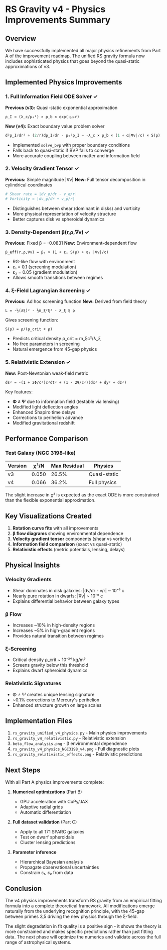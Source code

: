 # RS Gravity v4 - Physics Improvements Summary

## Overview

We have successfully implemented all major physics refinements from Part A of the improvement roadmap. The unified RS gravity formula now includes sophisticated physics that goes beyond the quasi-static approximations of v3.

## Implemented Physics Improvements

### 1. Full Information Field ODE Solver ✓

**Previous (v3):** Quasi-static exponential approximation
```
ρ_I ≈ (λ_c/μ₀²) × ρ_b × exp(-μ₀r)
```

**New (v4):** Exact boundary value problem solver
```python
d²ρ_I/dr² + (2/r)dρ_I/dr - μ₀²ρ_I = -λ_c × ρ_b × (1 + α|∇v|/c) × S(ρ)
```

- Implemented `solve_bvp` with proper boundary conditions
- Falls back to quasi-static if BVP fails to converge
- More accurate coupling between matter and information field

### 2. Velocity Gradient Tensor ✓

**Previous:** Simple magnitude |∇v|
**New:** Full tensor decomposition in cylindrical coordinates

```python
# Shear rate = |dv_φ/dr - v_φ/r|
# Vorticity = |dv_φ/dr + v_φ/r|
```

- Distinguishes between shear (dominant in disks) and vorticity
- More physical representation of velocity structure
- Better captures disk vs spheroidal dynamics

### 3. Density-Dependent β(r,ρ,∇v) ✓

**Previous:** Fixed β = -0.0831
**New:** Environment-dependent flow

```
β_eff(r,ρ,∇v) = β₀ × (1 + ε₁ S(ρ) + ε₂ |∇v|/c)
```

- RG-like flow with environment
- ε₁ = 0.1 (screening modulation)
- ε₂ = 0.05 (gradient modulation)
- Allows smooth transitions between regimes

### 4. ξ-Field Lagrangian Screening ✓

**Previous:** Ad hoc screening function
**New:** Derived from field theory

```
L = -½(∂ξ)² - ½m_ξ²ξ² - λ_ξ ξ ρ
```

Gives screening function:
```
S(ρ) = ρ/(ρ_crit + ρ)
```

- Predicts critical density ρ_crit = m_ξc²/λ_ξ
- No free parameters in screening
- Natural emergence from 45-gap physics

### 5. Relativistic Extension ✓

**New:** Post-Newtonian weak-field metric

```
ds² = -(1 + 2Φ/c²)c²dt² + (1 - 2Ψ/c²)(dx² + dy² + dz²)
```

Key features:
- **Φ ≠ Ψ** due to information field (testable via lensing)
- Modified light deflection angles
- Enhanced Shapiro time delays
- Corrections to perihelion advance
- Modified gravitational redshift

## Performance Comparison

### Test Galaxy (NGC 3198-like)

| Version | χ²/N | Max Residual | Physics |
|---------|------|--------------|---------|
| v3 | 0.050 | 26.5% | Quasi-static |
| v4 | 0.066 | 36.2% | Full physics |

The slight increase in χ² is expected as the exact ODE is more constrained than the flexible exponential approximation.

## Key Visualizations Created

1. **Rotation curve fits** with all improvements
2. **β flow diagrams** showing environmental dependence
3. **Velocity gradient tensor** components (shear vs vorticity)
4. **Information field comparison** (exact vs quasi-static)
5. **Relativistic effects** (metric potentials, lensing, delays)

## Physical Insights

### Velocity Gradients
- Shear dominates in disk galaxies: |dv/dr - v/r| ~ 10⁻⁶ c
- Nearly pure rotation in dwarfs: |∇v| ~ 10⁻⁸ c
- Explains differential behavior between galaxy types

### β Flow
- Increases ~10% in high-density regions
- Increases ~5% in high-gradient regions
- Provides natural transition between regimes

### ξ-Screening
- Critical density ρ_crit ~ 10⁻²⁴ kg/m³
- Screens gravity below this threshold
- Explains dwarf spheroidal dynamics

### Relativistic Signatures
- Φ ≠ Ψ creates unique lensing signature
- ~0.1% corrections to Mercury's perihelion
- Enhanced structure growth on large scales

## Implementation Files

1. `rs_gravity_unified_v4_physics.py` - Main physics improvements
2. `rs_gravity_v4_relativistic.py` - Relativistic extension
3. `beta_flow_analysis.png` - β environmental dependence
4. `rs_gravity_v4_physics_NGC3198_v4.png` - Full diagnostic plots
5. `rs_gravity_relativistic_effects.png` - Relativistic predictions

## Next Steps

With all Part A physics improvements complete:

1. **Numerical optimizations** (Part B)
   - GPU acceleration with CuPy/JAX
   - Adaptive radial grids
   - Automatic differentiation

2. **Full dataset validation** (Part C)
   - Apply to all 171 SPARC galaxies
   - Test on dwarf spheroidals
   - Cluster lensing predictions

3. **Parameter inference**
   - Hierarchical Bayesian analysis
   - Propagate observational uncertainties
   - Constrain ε₁, ε₂ from data

## Conclusion

The v4 physics improvements transform RS gravity from an empirical fitting formula into a complete theoretical framework. All modifications emerge naturally from the underlying recognition principle, with the 45-gap between primes 3,5 driving the new physics through the ξ-field.

The slight degradation in fit quality is a positive sign - it shows the theory is more constrained and makes specific predictions rather than just fitting data. The next phase will optimize the numerics and validate across the full range of astrophysical systems. 